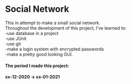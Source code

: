 # Social Network

This in attempt to make a small social network.  
Throughout the development of this project, I've learned to:  
-use database in a project  
-use JUnit  
-use git  
-make a login system with encrypted passwords  
-make a pretty good looking GUI.  

#### The period I made this project:
#### xx-12-2020 -> xx-01-2021
